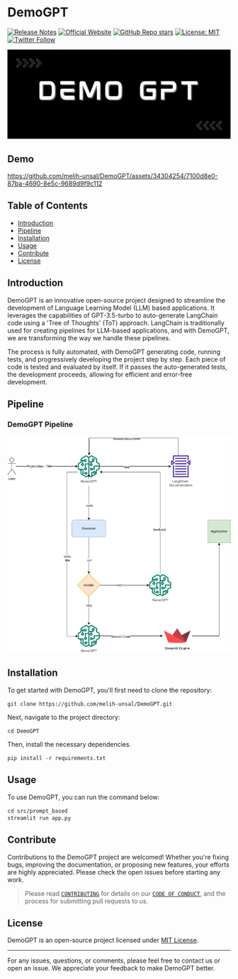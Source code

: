 # DemoGPT
[![Release Notes](https://img.shields.io/github/release/melih-unsal/DemoGPT)](https://github.com/melih-unsal/DemoGPT/releases)
[![Official Website](https://img.shields.io/badge/Official%20Website-demogpt.io-blue?style=flat&logo=world&logoColor=white)](https://demogpt.io)
[![GitHub Repo stars](https://img.shields.io/github/stars/melih-unsal/DemoGPT?style=social&kill_cache=1)](https://github.com/melih-unsal/DemoGPT/stargazers)
[![License: MIT](https://img.shields.io/badge/License-MIT-yellow.svg)](https://opensource.org/licenses/MIT)
[![Twitter Follow](https://img.shields.io/twitter/follow/demo_gpt?style=social)](https://twitter.com/demo_gpt)

![DemoGPT](DemoGPT_banner_new.jpeg)

## Demo

https://github.com/melih-unsal/DemoGPT/assets/34304254/7100d8e0-87ba-4690-8e5c-9689d9f9c112

## Table of Contents

- [Introduction](#introduction)
- [Pipeline](#pipeline)
- [Installation](#installation)
- [Usage](#usage)
- [Contribute](#contribute)
- [License](#license)

## Introduction

DemoGPT is an innovative open-source project designed to streamline the development of Language Learning Model (LLM) based applications. It leverages the capabilities of GPT-3.5-turbo to auto-generate LangChain code using a 'Tree of Thoughts' (ToT) approach. LangChain is traditionally used for creating pipelines for LLM-based applications, and with DemoGPT, we are transforming the way we handle these pipelines. 

The process is fully automated, with DemoGPT generating code, running tests, and progressively developing the project step by step. Each piece of code is tested and evaluated by itself. If it passes the auto-generated tests, the development proceeds, allowing for efficient and error-free development.

## Pipeline
### DemoGPT Pipeline
![DemoGPT Pipeline](demogpt_pipeline.png?raw=true "DemoGPT Pipeline")

## Installation

To get started with DemoGPT, you'll first need to clone the repository:
```
git clone https://github.com/melih-unsal/DemoGPT.git
```

Next, navigate to the project directory:
```
cd DemoGPT
```

Then, install the necessary dependencies. 
```
pip install -r requirements.txt
```

## Usage

To use DemoGPT, you can run the command below:

```
cd src/prompt_based
streamlit run app.py
```

## Contribute

Contributions to the DemoGPT project are welcomed! Whether you're fixing bugs, improving the documentation, or proposing new features, your efforts are highly appreciated. Please check the open issues before starting any work.

> Please read [`CONTRIBUTING`](CONTRIBUTING.md) for details on our [`CODE OF CONDUCT`](CODE_OF_CONDUCT.md), and the process for submitting pull requests to us.

## License

DemoGPT is an open-source project licensed under [MIT License](LICENSE).

---

For any issues, questions, or comments, please feel free to contact us or open an issue. We appreciate your feedback to make DemoGPT better.
